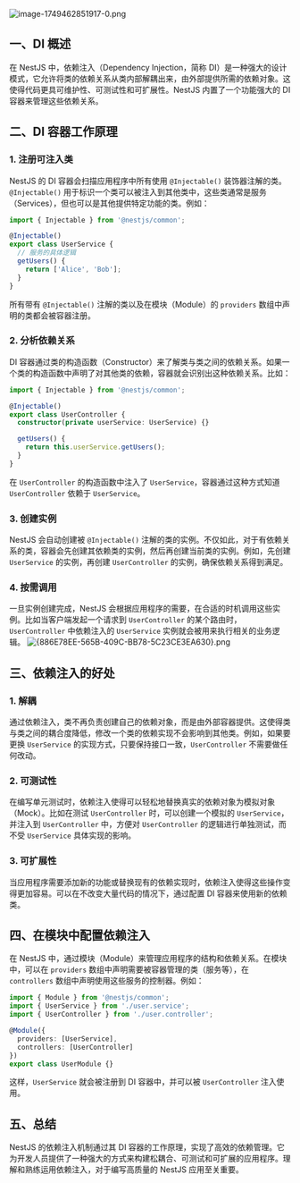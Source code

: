![image-1749462851917-0.png](https://cdn.jsdelivr.net/gh/Deee103/note-picbed/20250609175422281.png)

## 一、DI 概述
在 NestJS 中，依赖注入（Dependency Injection，简称 DI）是一种强大的设计模式，它允许将类的依赖关系从类内部解耦出来，由外部提供所需的依赖对象。这使得代码更具可维护性、可测试性和可扩展性。NestJS 内置了一个功能强大的 DI 容器来管理这些依赖关系。

## 二、DI 容器工作原理
### 1. 注册可注入类
NestJS 的 DI 容器会扫描应用程序中所有使用 `@Injectable()` 装饰器注解的类。`@Injectable()` 用于标识一个类可以被注入到其他类中，这些类通常是服务（Services），但也可以是其他提供特定功能的类。例如：
```typescript
import { Injectable } from '@nestjs/common';

@Injectable()
export class UserService {
  // 服务的具体逻辑
  getUsers() {
    return ['Alice', 'Bob'];
  }
}
```
所有带有 `@Injectable()` 注解的类以及在模块（Module）的 `providers` 数组中声明的类都会被容器注册。

### 2. 分析依赖关系
DI 容器通过类的构造函数（Constructor）来了解类与类之间的依赖关系。如果一个类的构造函数中声明了对其他类的依赖，容器就会识别出这种依赖关系。比如：
```typescript
import { Injectable } from '@nestjs/common';

@Injectable()
export class UserController {
  constructor(private userService: UserService) {}

  getUsers() {
    return this.userService.getUsers();
  }
}
```
在 `UserController` 的构造函数中注入了 `UserService`，容器通过这种方式知道 `UserController` 依赖于 `UserService`。

### 3. 创建实例
NestJS 会自动创建被 `@Injectable()` 注解的类的实例。不仅如此，对于有依赖关系的类，容器会先创建其依赖类的实例，然后再创建当前类的实例。例如，先创建 `UserService` 的实例，再创建 `UserController` 的实例，确保依赖关系得到满足。

### 4. 按需调用
一旦实例创建完成，NestJS 会根据应用程序的需要，在合适的时机调用这些实例。比如当客户端发起一个请求到 `UserController` 的某个路由时，`UserController` 中依赖注入的 `UserService` 实例就会被用来执行相关的业务逻辑。
![{886E78EE-565B-409C-BB78-5C23CE3EA630}.png](https://cdn.jsdelivr.net/gh/Deee103/note-picbed/20250609175820392.png)

## 三、依赖注入的好处
### 1. 解耦
通过依赖注入，类不再负责创建自己的依赖对象，而是由外部容器提供。这使得类与类之间的耦合度降低，修改一个类的依赖实现不会影响到其他类。例如，如果要更换 `UserService` 的实现方式，只要保持接口一致，`UserController` 不需要做任何改动。

### 2. 可测试性
在编写单元测试时，依赖注入使得可以轻松地替换真实的依赖对象为模拟对象（Mock）。比如在测试 `UserController` 时，可以创建一个模拟的 `UserService`，并注入到 `UserController` 中，方便对 `UserController` 的逻辑进行单独测试，而不受 `UserService` 具体实现的影响。

### 3. 可扩展性
当应用程序需要添加新的功能或替换现有的依赖实现时，依赖注入使得这些操作变得更加容易。可以在不改变大量代码的情况下，通过配置 DI 容器来使用新的依赖类。

## 四、在模块中配置依赖注入
在 NestJS 中，通过模块（Module）来管理应用程序的结构和依赖关系。在模块中，可以在 `providers` 数组中声明需要被容器管理的类（服务等），在 `controllers` 数组中声明使用这些服务的控制器。例如：
```typescript
import { Module } from '@nestjs/common';
import { UserService } from './user.service';
import { UserController } from './user.controller';

@Module({
  providers: [UserService],
  controllers: [UserController]
})
export class UserModule {}
```
这样，`UserService` 就会被注册到 DI 容器中，并可以被 `UserController` 注入使用。

## 五、总结
NestJS 的依赖注入机制通过其 DI 容器的工作原理，实现了高效的依赖管理。它为开发人员提供了一种强大的方式来构建松耦合、可测试和可扩展的应用程序。理解和熟练运用依赖注入，对于编写高质量的 NestJS 应用至关重要。 